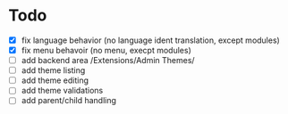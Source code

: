# Todo
- [x] fix language behavior (no language ident translation, except modules) 
- [x] fix menu behavoir (no menu, execpt modules)
- [ ] add backend area /Extensions/Admin Themes/
- [ ] add theme listing
- [ ] add theme editing
- [ ] add theme validations
- [ ] add parent/child handling
